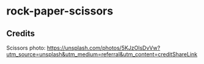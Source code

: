 # rock-paper-scissors

## Credits

Scissors photo:
https://unsplash.com/photos/5KJzOlsDvVw?utm_source=unsplash&utm_medium=referral&utm_content=creditShareLink